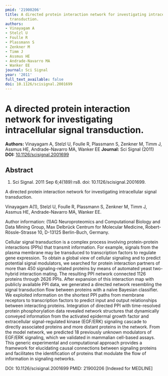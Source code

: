 ```yaml
---
pmid: '21900206'
title: A directed protein interaction network for investigating intracellular signal
  transduction.
authors:
- Vinayagam A
- Stelzl U
- Foulle R
- Plassmann S
- Zenkner M
- Timm J
- Assmus HE
- Andrade-Navarro MA
- Wanker EE
journal: Sci Signal
year: '2011'
full_text_available: false
doi: 10.1126/scisignal.2001699
---
```


# A directed protein interaction network for investigating intracellular signal transduction.
**Authors:** Vinayagam A, Stelzl U, Foulle R, Plassmann S, Zenkner M, Timm J, Assmus HE, Andrade-Navarro MA, Wanker EE
**Journal:** Sci Signal (2011)
**DOI:** [10.1126/scisignal.2001699](https://doi.org/10.1126/scisignal.2001699)

## Abstract

1. Sci Signal. 2011 Sep 6;4(189):rs8. doi: 10.1126/scisignal.2001699.

A directed protein interaction network for investigating intracellular signal 
transduction.

Vinayagam A(1), Stelzl U, Foulle R, Plassmann S, Zenkner M, Timm J, Assmus HE, 
Andrade-Navarro MA, Wanker EE.

Author information:
(1)AG Neuroproteomics and Computational Biology and Data Mining Group, Max 
Delbrück Centrum for Molecular Medicine, Robert-Rössle-Strasse 10, D-13125 
Berlin-Buch, Germany.

Cellular signal transduction is a complex process involving protein-protein 
interactions (PPIs) that transmit information. For example, signals from the 
plasma membrane may be transduced to transcription factors to regulate gene 
expression. To obtain a global view of cellular signaling and to predict 
potential signal modulators, we searched for protein interaction partners of 
more than 450 signaling-related proteins by means of automated yeast two-hybrid 
interaction mating. The resulting PPI network connected 1126 proteins through 
2626 PPIs. After expansion of this interaction map with publicly available PPI 
data, we generated a directed network resembling the signal transduction flow 
between proteins with a naïve Bayesian classifier. We exploited information on 
the shortest PPI paths from membrane receptors to transcription factors to 
predict input and output relationships between interacting proteins. Integration 
of directed PPI with time-resolved protein phosphorylation data revealed network 
structures that dynamically conveyed information from the activated epidermal 
growth factor and extracellular signal-regulated kinase (EGF/ERK) signaling 
cascade to directly associated proteins and more distant proteins in the 
network. From the model network, we predicted 18 previously unknown modulators 
of EGF/ERK signaling, which we validated in mammalian cell-based assays. This 
generic experimental and computational approach provides a framework for 
elucidating causal connections between signaling proteins and facilitates the 
identification of proteins that modulate the flow of information in signaling 
networks.

DOI: 10.1126/scisignal.2001699
PMID: 21900206 [Indexed for MEDLINE]
